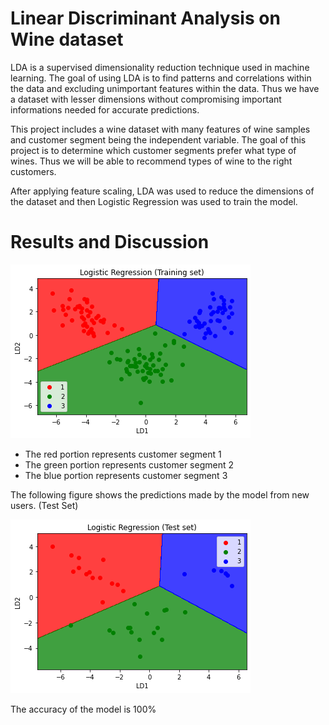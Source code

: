 # Linear Discriminant Analysis on Wine dataset

LDA is a supervised dimensionality reduction technique used in machine learning. The goal of using LDA is to find patterns and correlations within the data and excluding unimportant features within the data. Thus we have a dataset with lesser dimensions without compromising important informations needed for accurate predictions. 

This project includes a wine dataset with many features of wine samples and customer segment being the independent variable. The goal of this project is to determine which customer segments prefer what type of wines. Thus we will be able to recommend types of wine to the right customers. 

After applying feature scaling, LDA was used to reduce the dimensions of the dataset and then Logistic Regression was used to train the model. 

# Results and Discussion 

![alt text](https://github.com/taiftahmid/Linear-Discriminant-Analysis-on-Wine-dataset/blob/master/LDA_Training.png)

- The red portion represents customer segment 1
- The green portion represents customer segment 2
- The blue portion represents customer segment 3

The following figure shows the predictions made by the model from new users. (Test Set)

![alt text](https://github.com/taiftahmid/Linear-Discriminant-Analysis-on-Wine-dataset/blob/master/LDA_Test.png)

The accuracy of the model is 100%


